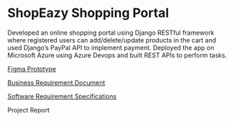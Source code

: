 # ShopEazy Shopping Portal

Developed an online shopping portal using Django RESTful framework where
registered users can add/delete/update products in the cart and used Django’s
PayPal API to implement payment.
Deployed the app on Microsoft Azure using Azure Devops and built REST APIs
to perform tasks.

[Figma Prototype](https://www.figma.com/file/Y7GhMGNATywEDXP6QprSuZ/Full-Stack-Prototype?node-id=36%3A67&t=CHzvisYdyKjV4bjJ-0)

[Business Requirement Document](https://uottawa-my.sharepoint.com/personal/adhil030_uottawa_ca/_layouts/15/guestaccess.aspx?docid=0e9a250eb1b8b457393c59a89995d644d&authkey=AeNSICmuGnTLWo_hJowVQ6E&e=oxqfmb)

[Software Requirement Specifications](https://uottawa-my.sharepoint.com/personal/adhil030_uottawa_ca/_layouts/15/guestaccess.aspx?docid=0a193ef5a141045b79670974a624ecaa1&authkey=AQ46l3QYCfPrXsylgs5nGts&e=NGNrRw)

Project Report 
